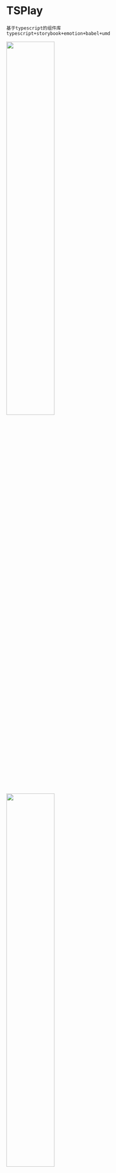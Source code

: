 # TSPlay
```text
基于typescript的组件库
typescript+storybook+emotion+babel+umd
```
<p>
<img src="https://s3.ax1x.com/2021/02/10/ywLXtg.jpg" width="50%"/>
</p>
<p>
<img src="https://s3.ax1x.com/2021/02/10/ywLjhQ.jpg" width="50%"/>
</p>

# How to use
## Debug & Develop
```text
yarn
yarn storybook
```

## Build Storybook
```text
yarn build:storybook
```

## Build Es
```text
yarn build # tsdx build
```

## Build Umd
```text
yarn run build:
```